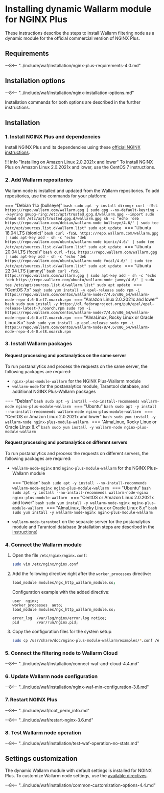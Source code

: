 [img-wl-console-users]:             ../images/check-user-no-2fa.png
[wallarm-status-instr]:             ../admin-en/configure-statistics-service.md
[memory-instr]:                     ../admin-en/configuration-guides/allocate-resources-for-node.md
[waf-directives-instr]:             ../admin-en/configure-parameters-en.md
[ptrav-attack-docs]:                ../attacks-vulns-list.md#path-traversal
[attacks-in-ui-image]:              ../images/admin-guides/test-attacks-quickstart.png
[waf-mode-instr]:                   ../admin-en/configure-wallarm-mode.md
[logging-instr]:                    ../admin-en/configure-logging.md
[proxy-balancer-instr]:             ../admin-en/using-proxy-or-balancer-en.md
[process-time-limit-instr]:         ../admin-en/configure-parameters-en.md#wallarm_process_time_limit
[configure-selinux-instr]:          ../admin-en/configure-selinux.md
[configure-proxy-balancer-instr]:   ../admin-en/configuration-guides/access-to-wallarm-api-via-proxy.md
[update-instr]:                     ../updating-migrating/nginx-modules.md
[install-postanalytics-docs]:        ../../admin-en/installation-postanalytics-en/
[waf-mode-recommendations]:          ../about-wallarm/deployment-best-practices.md#follow-recommended-onboarding-steps
[ip-lists-docs]:                    ../user-guides/ip-lists/overview.md
[versioning-policy]:                ../updating-migrating/versioning-policy.md#version-list
[install-postanalytics-instr]:      ../admin-en/installation-postanalytics-en.md
[waf-installation-instr-latest]:     /installation/nginx-plus/
[img-node-with-several-instances]:  ../images/user-guides/nodes/wallarm-node-with-two-instances.png
[img-create-wallarm-node]:      ../images/user-guides/nodes/create-cloud-node.png
[nginx-custom]:                 ../faq/nginx-compatibility.md#is-wallarm-filtering-node-compatible-with-the-custom-build-of-nginx

# Installing dynamic Wallarm module for NGINX Plus

These instructions describe the steps to install Wallarm filtering node as a dynamic module for the official commercial version of NGINX Plus.

## Requirements

--8<-- "../include/waf/installation/nginx-plus-requirements-4.0.md"

## Installation options

--8<-- "../include/waf/installation/nginx-installation-options.md"

Installation commands for both options are described in the further instructions.

## Installation
    
### 1. Install NGINX Plus and dependencies

Install NGINX Plus and its dependencies using these [official NGINX instructions](https://www.nginx.com/resources/admin-guide/installing-nginx-plus/).

!!! info "Installing on Amazon Linux 2.0.2021x and lower"
    To install NGINX Plus on Amazon Linux 2.0.2021x and lower, use the CentOS 7 instructions.

### 2. Add Wallarm repositories

Wallarm node is installed and updated from the Wallarm repositories. To add repositories, use the commands for your platform:

=== "Debian 11.x (bullseye)"
    ```bash
    sudo apt -y install dirmngr
    curl -fSsL https://repo.wallarm.com/wallarm.gpg | sudo gpg --no-default-keyring --keyring gnupg-ring:/etc/apt/trusted.gpg.d/wallarm.gpg --import
    sudo chmod 644 /etc/apt/trusted.gpg.d/wallarm.gpg
    sh -c "echo 'deb https://repo.wallarm.com/debian/wallarm-node bullseye/4.6/' | sudo tee /etc/apt/sources.list.d/wallarm.list"
    sudo apt update
    ```
=== "Ubuntu 18.04 LTS (bionic)"
    ```bash
    curl -fsSL https://repo.wallarm.com/wallarm.gpg | sudo apt-key add -
    sh -c "echo 'deb https://repo.wallarm.com/ubuntu/wallarm-node bionic/4.6/' | sudo tee /etc/apt/sources.list.d/wallarm.list"
    sudo apt update
    ```
=== "Ubuntu 20.04 LTS (focal)"
    ```bash
    curl -fsSL https://repo.wallarm.com/wallarm.gpg | sudo apt-key add -
    sh -c "echo 'deb https://repo.wallarm.com/ubuntu/wallarm-node focal/4.6/' | sudo tee /etc/apt/sources.list.d/wallarm.list"
    sudo apt update
    ```
=== "Ubuntu 22.04 LTS (jammy)"
    ```bash
    curl -fsSL https://repo.wallarm.com/wallarm.gpg | sudo apt-key add -
    sh -c "echo 'deb https://repo.wallarm.com/ubuntu/wallarm-node jammy/4.6/' | sudo tee /etc/apt/sources.list.d/wallarm.list"
    sudo apt update
    ```
=== "CentOS 7.x"
    ```bash
    sudo yum install -y epel-release
    sudo rpm -i https://repo.wallarm.com/centos/wallarm-node/7/4.6/x86_64/wallarm-node-repo-4.6-0.el7.noarch.rpm
    ```
=== "Amazon Linux 2.0.2021x and lower"
    ```bash
    sudo yum install -y https://dl.fedoraproject.org/pub/epel/epel-release-latest-7.noarch.rpm
    sudo rpm -i https://repo.wallarm.com/centos/wallarm-node/7/4.6/x86_64/wallarm-node-repo-4.6-0.el7.noarch.rpm
    ```
=== "AlmaLinux, Rocky Linux or Oracle Linux 8.x"
    ```bash
    sudo yum install -y epel-release
    sudo rpm -i https://repo.wallarm.com/centos/wallarm-node/8/4.6/x86_64/wallarm-node-repo-4.6-0.el8.noarch.rpm
    ```

### 3. Install Wallarm packages

#### Request processing and postanalytics on the same server

To run postanalytics and process the requests on the same server, the following packages are required:

* `nginx-plus-module-wallarm` for the NGINX Plus-Wallarm module
* `wallarm-node` for the postanalytics module, Tarantool database, and additional NGINX Plus-Wallarm packages

=== "Debian"
    ```bash
    sudo apt -y install --no-install-recommends wallarm-node nginx-plus-module-wallarm
    ```
=== "Ubuntu"
    ```bash
    sudo apt -y install --no-install-recommends wallarm-node nginx-plus-module-wallarm
    ```
=== "CentOS or Amazon Linux 2.0.2021x and lower"
    ```bash
    sudo yum install -y wallarm-node nginx-plus-module-wallarm
    ```
=== "AlmaLinux, Rocky Linux or Oracle Linux 8.x"
    ```bash
    sudo yum install -y wallarm-node nginx-plus-module-wallarm
    ```

#### Request processing and postanalytics on different servers

To run postanalytics and process the requests on different servers, the following packages are required:

* `wallarm-node-nginx` and `nginx-plus-module-wallarm` for the NGINX Plus-Wallarm module

    === "Debian"
        ```bash
        sudo apt -y install --no-install-recommends wallarm-node-nginx nginx-plus-module-wallarm
        ```
    === "Ubuntu"
        ```bash
        sudo apt -y install --no-install-recommends wallarm-node-nginx nginx-plus-module-wallarm
        ```
    === "CentOS or Amazon Linux 2.0.2021x and lower"
        ```bash
        sudo yum install -y wallarm-node-nginx nginx-plus-module-wallarm
        ```
    === "AlmaLinux, Rocky Linux or Oracle Linux 8.x"
        ```bash
        sudo yum install -y wallarm-node-nginx nginx-plus-module-wallarm
        ```

* `wallarm-node-tarantool` on the separate server for the postanalytics module and Tarantool database (installation steps are described in the [instructions](../admin-en/installation-postanalytics-en.md))

### 4. Connect the Wallarm module

1. Open the file `/etc/nginx/nginx.conf`:

    ```bash
    sudo vim /etc/nginx/nginx.conf
    ```
2. Add the following directive right after the `worker_processes` directive:

    ```bash
    load_module modules/ngx_http_wallarm_module.so;
    ```

    Configuration example with the added directive:

    ```
    user  nginx;
    worker_processes  auto;
    load_module modules/ngx_http_wallarm_module.so;

    error_log  /var/log/nginx/error.log notice;
    pid        /var/run/nginx.pid;
    ```

3. Copy the configuration files for the system setup:

    ``` bash
    sudo cp /usr/share/doc/nginx-plus-module-wallarm/examples/*.conf /etc/nginx/conf.d/
    ```

### 5. Connect the filtering node to Wallarm Cloud

--8<-- "../include/waf/installation/connect-waf-and-cloud-4.4.md"

### 6. Update Wallarm node configuration

--8<-- "../include/waf/installation/nginx-waf-min-configuration-3.6.md"

### 7. Restart NGINX Plus

--8<-- "../include/waf/root_perm_info.md"

--8<-- "../include/waf/restart-nginx-3.6.md"

### 8. Test Wallarm node operation

--8<-- "../include/waf/installation/test-waf-operation-no-stats.md"

## Settings customization

The dynamic Wallarm module with default settings is installed for NGINX Plus. To customize Wallarm node settings, use the [available directives](../admin-en/configure-parameters-en.md).

--8<-- "../include/waf/installation/common-customization-options-4.4.md"
